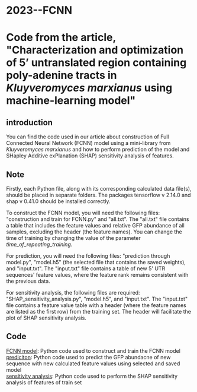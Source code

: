 # 2023--FCNN

# Code from the article, "Characterization and optimization of 5’ untranslated region containing poly-adenine tracts in *Kluyveromyces marxianus* using machine-learning model"

## introduction
You can find the code used in our article about construction of Full Connected Neural Network (FCNN) model using a mini-library from *Kluyveromyces marxianus* and  how to perform prediction of the model and SHapley Additive exPlanation (SHAP) sensitivity analysis of features.

## Note

Firstly, each Python file, along with its corresponding calculated data file(s), should be placed in separate folders. The packages tensorflow v 2.14.0 and shap v 0.41.0 should be installed correctly.
  
To construct the FCNN model, you will need the following files: "construction and train for FCNN.py" and "all.txt". The "all.txt" file contains a table that includes the feature values and relative GFP abundance of all samples, excluding the header (the feature names). You can change the time of training by changing the value of the parameter *time_of_repeating_training*. 
  
For prediction, you will need the following files: "prediction through model.py", "model.h5" (the selected file that contains the saved weights), and "input.txt". The "input.txt" file contains a table of new 5' UTR sequences' feature values, where the feature rank remains consistent with the previous data.
  
For sensitivity analysis, the following files are required: "SHAP_sensitivity_analysis.py", "model.h5", and "input.txt". The "input.txt" file contains a feature value table with a header (where the feature names are listed as the first row) from the training set. The header will facilitate the plot of SHAP sensitivity analysis.

## Code
[FCNN model](https://github.com/CODdown/2023--FCNN/tree/main/Code/construction%20and%20train%20for%20FCNN.py): Python code used to construct and train the FCNN model  
[prediciton](https://github.com/CODdown/2023--FCNN/tree/main/Code/prediction%20through%20model.py): Python code used to predict the GFP abundacne of new sequence with new calculated feature values using selected and saved model  
[sensitivity analysis](https://github.com/CODdown/2023--FCNN/tree/main/Code/SHAP%20sensitivity%20analysis.py): Python code used to perform the SHAP sensitivity analysis of features of train set  
